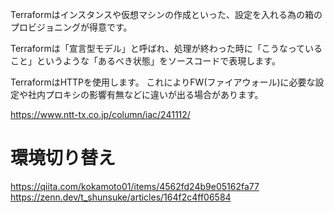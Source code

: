 Terraformはインスタンスや仮想マシンの作成といった、設定を入れる為の箱のプロビジョニングが得意です。

Terraformは「宣言型モデル」と呼ばれ、処理が終わった時に「こうなっていること」というような「あるべき状態」をソースコードで表現します。

TerraformはHTTPを使用します。
これによりFW(ファイアウォール)に必要な設定や社内プロキシの影響有無などに違いが出る場合があります。



https://www.ntt-tx.co.jp/column/iac/241112/

# 環境切り替え
https://qiita.com/kokamoto01/items/4562fd24b9e05162fa77
<br>
https://zenn.dev/t_shunsuke/articles/164f2c4ff06584